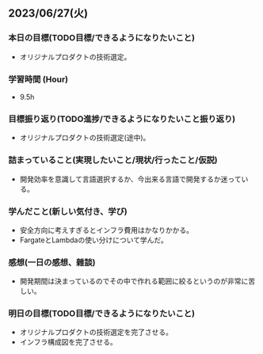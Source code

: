 ## 2023/06/27(火)

### 本日の目標(TODO目標/できるようになりたいこと)

- オリジナルプロダクトの技術選定。

### 学習時間 (Hour)

- 9.5h

### 目標振り返り(TODO進捗/できるようになりたいこと振り返り)

- オリジナルプロダクトの技術選定(途中)。

### 詰まっていること(実現したいこと/現状/行ったこと/仮説)

- 開発効率を意識して言語選択するか、今出来る言語で開発するか迷っている。

### 学んだこと(新しい気付き、学び)

- 安全方向に考えすぎるとインフラ費用はかなりかかる。
- FargateとLambdaの使い分けについて学んだ。

### 感想(一日の感想、雜談)

- 開発期間は決まっているのでその中で作れる範囲に絞るというのが非常に苦しい。

### 明日の目標(TODO目標/できるようになりたいこと)

- オリジナルプロダクトの技術選定を完了させる。
- インフラ構成図を完了させる。
